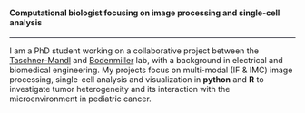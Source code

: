 #### Computational biologist focusing on image processing and single-cell analysis

<span style="display: block; border-bottom: 1px solid #001; margin-top: 5px;"></span>

I am a PhD student working on a collaborative project between the [Taschner-Mandl](https://ccri.at/research-group/sabine-taschner-mandl-group/) and [Bodenmiller](https://www.bodenmillerlab.com/#/) lab, with a background in electrical and biomedical engineering. My projects focus on multi-modal (IF & IMC) image processing, single-cell analysis and visualization in **python** and **R** to investigate tumor heterogeneity and its interaction with the microenvironment in pediatric cancer. 

